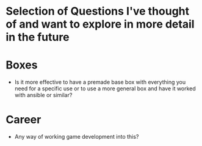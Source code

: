 # Selection of Questions I've thought of and want to explore in more detail in the future

# Boxes
- Is it more effective to have a premade base box with everything you need for a specific use or to use a more general box and have it worked with ansible or similar?

# Career
- Any way of working game development into this?